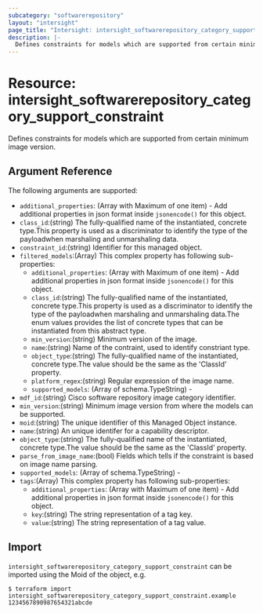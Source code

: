 ```yaml
---
subcategory: "softwarerepository"
layout: "intersight"
page_title: "Intersight: intersight_softwarerepository_category_support_constraint"
description: |-
  Defines constraints for models which are supported from certain minimum image version.
---
```


# Resource: intersight_softwarerepository_category_support_constraint
Defines constraints for models which are supported from certain minimum image version.
## Argument Reference
The following arguments are supported:
* `additional_properties`:
(Array with Maximum of one item) - Add additional properties in json format inside `jsonencode()` for this object.
* `class_id`:(string) The fully-qualified name of the instantiated, concrete type.This property is used as a discriminator to identify the type of the payloadwhen marshaling and unmarshaling data. 
* `constraint_id`:(string) Identifier for this managed object. 
* `filtered_models`:(Array)
This complex property has following sub-properties:
  + `additional_properties`:
(Array with Maximum of one item) - Add additional properties in json format inside `jsonencode()` for this object.
  + `class_id`:(string) The fully-qualified name of the instantiated, concrete type.This property is used as a discriminator to identify the type of the payloadwhen marshaling and unmarshaling data.The enum values provides the list of concrete types that can be instantiated from this abstract type. 
  + `min_version`:(string) Minimum version of the image. 
  + `name`:(string) Name of the contraint, used to identify constriant type. 
  + `object_type`:(string) The fully-qualified name of the instantiated, concrete type.The value should be the same as the 'ClassId' property. 
  + `platform_regex`:(string) Regular expression of the image name. 
  + `supported_models`:
                (Array of schema.TypeString) -
* `mdf_id`:(string) Cisco software repository image category identifier. 
* `min_version`:(string) Minimum image version from where the models can be supported. 
* `moid`:(string) The unique identifier of this Managed Object instance. 
* `name`:(string) An unique identifer for a capability descriptor. 
* `object_type`:(string) The fully-qualified name of the instantiated, concrete type.The value should be the same as the 'ClassId' property. 
* `parse_from_image_name`:(bool) Fields which tells if the constraint is based on image name parsing. 
* `supported_models`:
                (Array of schema.TypeString) -
* `tags`:(Array)
This complex property has following sub-properties:
  + `additional_properties`:
(Array with Maximum of one item) - Add additional properties in json format inside `jsonencode()` for this object.
  + `key`:(string) The string representation of a tag key. 
  + `value`:(string) The string representation of a tag value. 


## Import
`intersight_softwarerepository_category_support_constraint` can be imported using the Moid of the object, e.g.
```
$ terraform import intersight_softwarerepository_category_support_constraint.example 1234567890987654321abcde
```